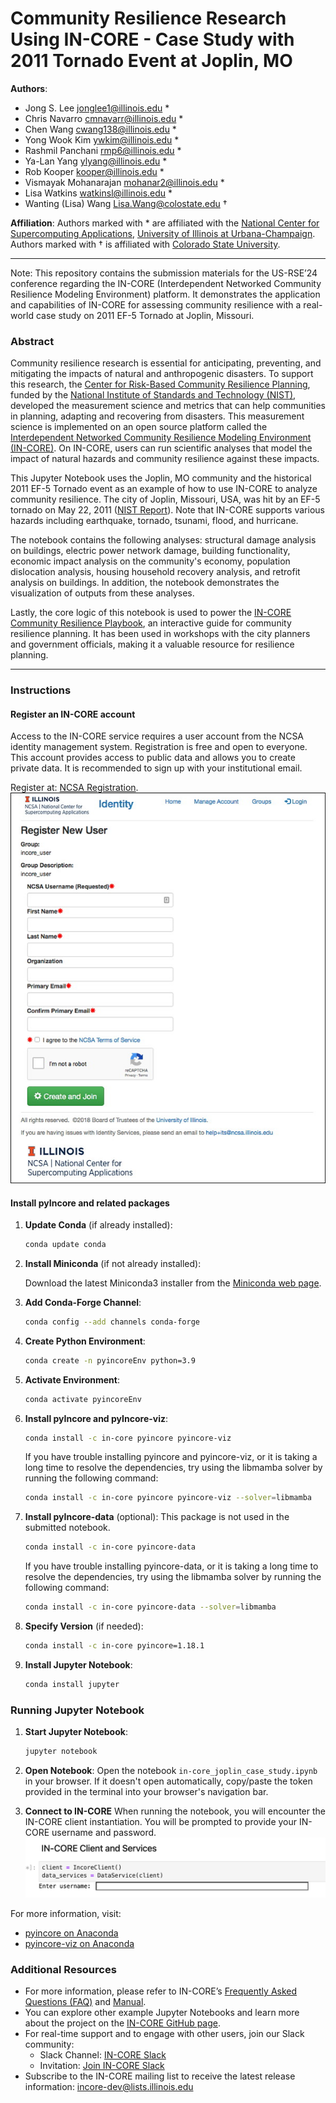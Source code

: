 # Community Resilience Research Using IN-CORE - Case Study with 2011 Tornado Event at Joplin, MO 

**Authors**:

- Jong S. Lee <jonglee1@illinois.edu> *
- Chris Navarro <cmnavarr@illinois.edu> *
- Chen Wang <cwang138@illinois.edu> *
- Yong Wook Kim <ywkim@illinois.edu> *
- Rashmil Panchani <rmp6@illinois.edu> *
- Ya-Lan Yang <ylyang@illinois.edu> *
- Rob Kooper <kooper@illinois.edu> *
- Vismayak Mohanarajan <mohanar2@illinois.edu> *
- Lisa Watkins <watkinsl@illinois.edu> *
- Wanting (Lisa) Wang <Lisa.Wang@colostate.edu> †

**Affiliation**:
Authors marked with * are affiliated with the [National Center for Supercomputing Applications](https://www.ncsa.illinois.edu/), [University of Illinois at Urbana-Champaign](https://illinois.edu/).
Authors marked with † is affiliated with [Colorado State University](https://www.colostate.edu/).

---

Note: This repository contains the submission materials for the US-RSE’24 conference regarding the IN-CORE (Interdependent Networked Community Resilience Modeling Environment) platform. It demonstrates the application and capabilities of IN-CORE for assessing community resilience with a real-world case study on 2011 EF-5 Tornado at Joplin, Missouri.

### Abstract

Community resilience research is essential for anticipating, preventing, and mitigating the impacts of natural and anthropogenic disasters. To support this research, the [Center for Risk-Based Community Resilience Planning](http://resilience.colostate.edu/), funded by the [National Institute of Standards and Technology (NIST)](https://www.nist.gov/), developed the measurement science and metrics that can help communities in planning, adapting and recovering from disasters. This measurement science is implemented on an open source platform called the [Interdependent Networked Community Resilience Modeling Environment (IN-CORE)](https://incore.ncsa.illinois.edu/). On IN-CORE, users can run scientific analyses that model the impact of natural hazards and community resilience against these impacts.

This Jupyter Notebook uses the Joplin, MO community and the historical 2011 EF-5 Tornado event as an example of how to use IN-CORE to analyze community resilience. The city of Joplin, Missouri, USA, was hit by an EF-5 
tornado on May 22, 2011 ([NIST Report](https://nvlpubs.nist.gov/nistpubs/NCSTAR/NIST.NCSTAR.3.pdf)). Note that 
IN-CORE supports various hazards including earthquake, tornado, tsunami, flood, and hurricane.
 
The notebook contains the following analyses: structural damage analysis on buildings, electric power network damage, building functionality, economic impact analysis on the community's economy, population dislocation analysis, housing 
household recovery analysis, and retrofit analysis on buildings. In addition, the notebook demonstrates the visualization of outputs from these analyses.

Lastly, the core logic of this notebook is used to power the [IN-CORE Community Resilience Playbook](https://incore.ncsa.illinois.edu/playbook/joplin/), an interactive guide
for community resilience planning. It has been used in workshops with the city planners and government officials, making it a valuable resource for resilience planning.

---

### Instructions

#### Register an IN-CORE account

Access to the IN-CORE service requires a user account from the NCSA identity management system. Registration is free
and open to everyone. This account provides access to public data and allows you to create private data. It is
recommended to sign up with your institutional email. 

Register at: [NCSA Registration](https://identity.ncsa.illinois.edu/register/BSKC2UKQPU).
![register](./resource/register.jpg)

#### Install pyIncore and related packages

1. **Update Conda** (if already installed):
    ```sh
    conda update conda
    ```

2. **Install Miniconda** (if not already installed):

    Download the latest Miniconda3 installer from the [Miniconda web page](https://docs.conda.io/en/latest/miniconda.html).

3. **Add Conda-Forge Channel**:
    ```sh
    conda config --add channels conda-forge
    ```

4. **Create Python Environment**:
    ```sh
    conda create -n pyincoreEnv python=3.9
    ```

5. **Activate Environment**:
    ```sh
    conda activate pyincoreEnv
    ```

6. **Install pyIncore and pyIncore-viz**:
    ```sh
    conda install -c in-core pyincore pyincore-viz
    ```

   If you have trouble installing pyincore and pyincore-viz, or it is taking a long time to resolve the dependencies, try using the libmamba solver by running the following command:
    ```sh
    conda install -c in-core pyincore pyincore-viz --solver=libmamba
    ```

7. **Install pyIncore-data** (optional): This package is not used in the submitted notebook.
    ```sh
    conda install -c in-core pyincore-data
    ```
   If you have trouble installing pyincore-data, or it is taking a long time to resolve the dependencies, try using
   the libmamba solver by running the following command:
    ```sh
    conda install -c in-core pyincore-data --solver=libmamba
    ```

9. **Specify Version** (if needed):
    ```sh
    conda install -c in-core pyincore=1.18.1
    ```

10. **Install Jupyter Notebook**:
    ```sh
    conda install jupyter
    ```

### Running Jupyter Notebook

1. **Start Jupyter Notebook**:
    ```sh
    jupyter notebook
    ```

2. **Open Notebook**:
   Open the notebook `in-core_joplin_case_study.ipynb` in your browser. If it doesn't open automatically,
   copy/paste the token provided in the terminal into your browser's navigation bar.

3. **Connect to IN-CORE**
   When running the notebook, you will encounter the IN-CORE client instantiation. You will be prompted to provide your IN-CORE username and password.
![incore-client](./resource/incore-client.png)

For more information, visit:

- [pyincore on Anaconda](https://anaconda.org/IN-CORE/pyincore)
- [pyincore-viz on Anaconda](https://anaconda.org/IN-CORE/pyincore-viz)

### Additional Resources

- For more information, please refer to
  IN-CORE’s [Frequently Asked Questions (FAQ)](https://incore.ncsa.illinois.edu/doc/incore/faq.html)
  and [Manual](https://incore.ncsa.illinois.edu/doc/incore/index.html).
- You can explore other example Jupyter Notebooks and learn more about the project on
  the [IN-CORE GitHub page](https://github.com/IN-CORE).
- For real-time support and to engage with other users, join our Slack community:
    - Slack Channel: [IN-CORE Slack](https://in-core.slack.com/)
    - Invitation: [Join IN-CORE Slack](https://join.slack.com/t/in-core/shared_invite/zt-25zffgnae-h0v8uGjpSli1YYp0Ypr68Q)
- Subscribe to the IN-CORE mailing list to receive the latest release information: <incore-dev@lists.illinois.edu>
